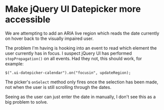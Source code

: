 # Make jQuery UI Datepicker more accessible

We are attempting to add an ARIA live region which reads the date currently on hover back to the visually impaired user.

The problem I'm having is hooking into an event to read which element the user currently has in focus. I suspect jQuery UI has performed `stopPropagation()` on all events. Had they not, this should work, for example: 

```
$(".ui-datepicker-calendar").on("focusin", updateRegion);
```

The picker's `onSelect` method only fires once the selection has been made, not when the user is still scrolling through the dates.

Seeing as the user can just enter the date in manually, I don't see this as a big problem to solve.